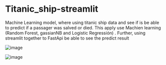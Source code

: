 # Titanic_ship-streamlit
Machine Learning model, where using titanic ship data and see if  is be able to predict if a passager was salved or died. This apply use Machien learning (Random Forest, gassianNB and Logistic Regressión) . Further, using streamlit together to FastApi be able to see the predict result


![image](https://github.com/wlopezm-unal/Titanic_ship-streamlit/assets/68913739/0ed4e102-41a7-4f6d-a716-eedde52900fa)

![image](https://github.com/wlopezm-unal/Titanic_ship-streamlit/assets/68913739/8f3753d6-8267-4e1a-9f87-8b0ff5108eed)
